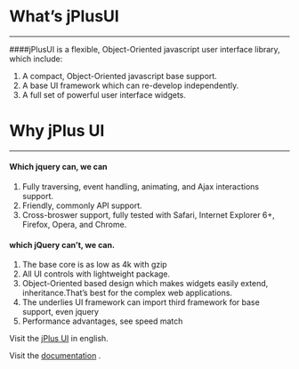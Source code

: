 # What’s jPlusUI
-------------
####jPlusUI is a flexible, Object-Oriented javascript user interface library, which include:
1. A compact, Object-Oriented javascript base support.
2. A base UI framework which can re-develop independently.
3. A full set of powerful user interface widgets.

# Why jPlus UI
-------------
#### Which jquery can, we can
1. Fully traversing, event handling, animating, and Ajax interactions support.
2. Friendly, commonly API support.
3. Cross-broswer support, fully tested with  Safari, Internet Explorer 6+, Firefox, Opera, and Chrome.


#### which jQuery can’t, we can.
1. The base core is as low as 4k with gzip
2. All UI controls with lightweight package.
3. Object-Oriented based design which makes widgets easily extend, inheritance.That’s best for the complex web applications.
4. The underlies UI framework can import third framework for base support, even jquery
5. Performance advantages, see speed match

Visit the [jPlus UI](http://jplusui.github.com/jplusui-en/)  in english.

Visit the [documentation](http://jplusui.github.com/jplusui-en/resources/cookbooks/jplusui-core-api/index.html) .




